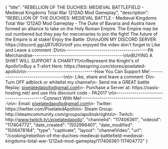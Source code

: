 {
    "title": "REBELLION OF THE DUCHIES: MEDIEVAL BATTLEFIELD  - Medieval Kingdoms Total War 1212AD Mod Gameplay",
    "description": "REBELLION OF THE DUCHIES: MEDIEVAL BATTLE - Medieval Kingdoms Total War 1212AD Mod Gameplay - The Duke of Bavaria and Austra have formed an alliance to take on the Holy Roman Empire. The Empire may be out numbered but they pay for mercenaries to join the fight! The future of the Empire is at stake! Enjoy the Battle :D\n\nJOIN MY DISCORD SERVER: https:\/\/discord.gg\/JjR7UR3\n\nIf you enjoyed the video don't forget to Like and Leave a comment :D\n\n-----------------------------------------PA Merchandise---------------------------------------------\n\nBUYING A SHIRT WILL SUPPORT A CHARITY!\n\nRepresent the Knight's of Apollo!\nBuy a T-shirt Here: https:\/\/teespring.com\/stores\/pixelated-apollo\n\n----------------------------------How You Can Support Me! -----------------------------------\n\n- Like, share and leave a comment :D\n- Turn OFF adblock or whitelist my channel\n- Send me a GREAT battle Replay: pixelatedapollo@gmail.com\n- Purchase a Server at: https:\/\/oasis-hosting.net\/ and use this discount code - PA2017 \n\n------------------------------------------Connect With Me!-----------------------------------------\n\n- Email: pixelatedapollo@gmail.com\n- Twitter: https:\/\/twitter.com\/PixelatedApollo\n- Steam Group:  http:\/\/steamcommunity.com\/groups\/apollosknights\n- Twitch: http:\/\/www.twitch.tv\/pixelatedapollo",
    "channelid": "117406361",
    "videoid": "117404772",
    "date_created": "1502996401",
    "date_modified": "1506478184",
    "type": "captivate",
    "layout": "channelVideo",
    "url": "\/cooking\/rebellion-of-the-duchies-medieval-battlefield-medieval-kingdoms-total-war-1212ad-mod-gameplay\/117406361-117404772"
}